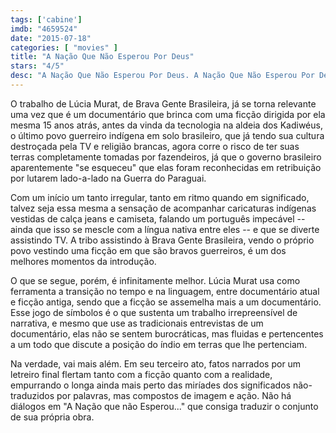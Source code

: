 ```yaml
---
tags: ['cabine']
imdb: "4659524"
date: "2015-07-18"
categories: [ "movies" ]
title: "A Nação Que Não Esperou Por Deus"
stars: "4/5"
desc: "A Nação Que Não Esperou Por Deus. A Nação Que Não Esperou Por Deus: The Nation That Didn't Wait for God (Brazil, 2015). Dirigido por Rodrigo Hinrichsen, Lúcia Murat. Escrito por Lúcia Murat."
---
```

O trabalho de Lúcia Murat, de Brava Gente Brasileira, já se torna relevante uma vez que é um documentário que brinca com uma ficção dirigida por ela mesma 15 anos atrás, antes da vinda da tecnologia na aldeia dos Kadiwéus, o último povo guerreiro indígena em solo brasileiro, que já tendo sua cultura destroçada pela TV e religião brancas, agora corre o risco de ter suas terras completamente tomadas por fazendeiros, já que o governo brasileiro aparentemente "se esqueceu" que elas foram reconhecidas em retribuição por lutarem lado-a-lado na Guerra do Paraguai.

Com um início um tanto irregular, tanto em ritmo quando em significado, talvez seja essa mesma a sensação de acompanhar caricaturas indígenas vestidas de calça jeans e camiseta, falando um português impecável -- ainda que isso se mescle com a língua nativa entre eles -- e que se diverte assistindo TV. A tribo assistindo à Brava Gente Brasileira, vendo o próprio povo vestindo uma ficção em que são bravos guerreiros, é um dos melhores momentos da introdução.

O que se segue, porém, é infinitamente melhor. Lúcia Murat usa como ferramenta a transição no tempo e na linguagem, entre documentário atual e ficção antiga, sendo que a ficção se assemelha mais a um documentário. Esse jogo de símbolos é o que sustenta um trabalho irrepreensível de narrativa, e mesmo que use as tradicionais entrevistas de um documentário, elas não se sentem burocráticas, mas fluidas e pertencentes a um todo que discute a posição do índio em terras que lhe pertenciam.

Na verdade, vai mais além. Em seu terceiro ato, fatos narrados por um letreiro final flertam tanto com a ficção quanto com a realidade, empurrando o longa ainda mais perto das miríades dos significados não-traduzidos por palavras, mas compostos de imagem e ação. Não há diálogos em "A Nação que não Esperou..." que consiga traduzir o conjunto de sua própria obra.
